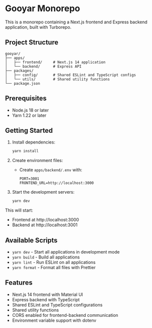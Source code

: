 # Gooyar Monorepo

This is a monorepo containing a Next.js frontend and Express backend application, built with Turborepo.

## Project Structure

```
gooyar/
├── apps/
│   ├── frontend/     # Next.js 14 application
│   └── backend/      # Express API
├── packages/
│   ├── config/       # Shared ESLint and TypeScript configs
│   └── utils/        # Shared utility functions
└── package.json
```

## Prerequisites

- Node.js 18 or later
- Yarn 1.22 or later

## Getting Started

1. Install dependencies:
   ```bash
   yarn install
   ```

2. Create environment files:
   - Create `apps/backend/.env` with:
     ```
     PORT=3001
     FRONTEND_URL=http://localhost:3000
     ```

3. Start the development servers:
   ```bash
   yarn dev
   ```

This will start:
- Frontend at http://localhost:3000
- Backend at http://localhost:3001

## Available Scripts

- `yarn dev` - Start all applications in development mode
- `yarn build` - Build all applications
- `yarn lint` - Run ESLint on all applications
- `yarn format` - Format all files with Prettier

## Features

- Next.js 14 frontend with Material UI
- Express backend with TypeScript
- Shared ESLint and TypeScript configurations
- Shared utility functions
- CORS enabled for frontend-backend communication
- Environment variable support with dotenv 